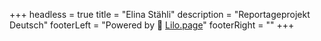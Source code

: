 +++
headless = true
title = "Elina Stähli"
description = "Reportageprojekt Deutsch"
footerLeft = "Powered by 💜 [Lilo.page](https://www.lilo.page)"
footerRight = ""
+++
